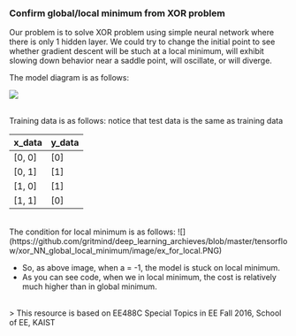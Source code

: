 ### Confirm global/local minimum from XOR problem

Our problem is to solve XOR problem using simple neural network where there is only 1 hidden layer. We could try to change the initial point to see whether gradient descent will be stuch at a local minimum, will exhibit slowing down behavior near a saddle point, will oscillate, or will diverge.


The model diagram is as follows:

![](https://github.com/gritmind/deep_learning_archieves/blob/master/tensorflow/xor_NN_global_local_minimum/image/nn_for_xor.PNG)

<br>
Training data is as follows: notice that test data is the same as training data

x_data | y_data
-------|--------
[0, 0] | [0]
[0, 1] | [1]
[1, 0] | [1]
[1, 1] | [0]

<br>
The condition for local minimum is as follows:
![](https://github.com/gritmind/deep_learning_archieves/blob/master/tensorflow/xor_NN_global_local_minimum/image/ex_for_local.PNG)

* So, as above image, when a = -1, the model is stuck on local minimum. 
* As you can see code, when we in local minimum, the cost is relatively much higher than in global minimum.

<br>
> This resource is based on EE488C Special Topics in EE <Deep Learning and AlphaGo> Fall 2016, School of EE, KAIST
